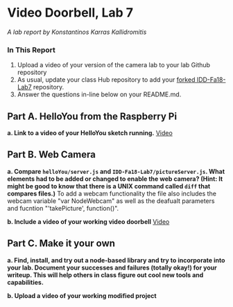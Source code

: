 # Video Doorbell, Lab 7

*A lab report by Konstantinos Karras Kallidromitis*

### In This Report

1. Upload a video of your version of the camera lab to your lab Github repository
1. As usual, update your class Hub repository to add your [forked IDD-Fa18-Lab7](/FAR-Lab/IDD-Fa18-Lab7) repository.
1. Answer the questions in-line below on your README.md.

## Part A. HelloYou from the Raspberry Pi

**a. Link to a video of your HelloYou sketch running.** [Video](https://www.youtube.com/watch?v=QEEFubCHCh4)

## Part B. Web Camera

**a. Compare `helloYou/server.js` and `IDD-Fa18-Lab7/pictureServer.js`. What elements had to be added or changed to enable the web camera? (Hint: It might be good to know that there is a UNIX command called `diff` that compares files.)**
To add a webcam functionality the file also includes the webcam variable "var NodeWebcam" as well as the deafualt parameters and fucntion "'takePicture', function()".

**b. Include a video of your working video doorbell** [Video](https://www.youtube.com/watch?v=oabhYpd3rR8)

## Part C. Make it your own

**a. Find, install, and try out a node-based library and try to incorporate into your lab. Document your successes and failures (totally okay!) for your writeup. This will help others in class figure out cool new tools and capabilities.**



**b. Upload a video of your working modified project**
